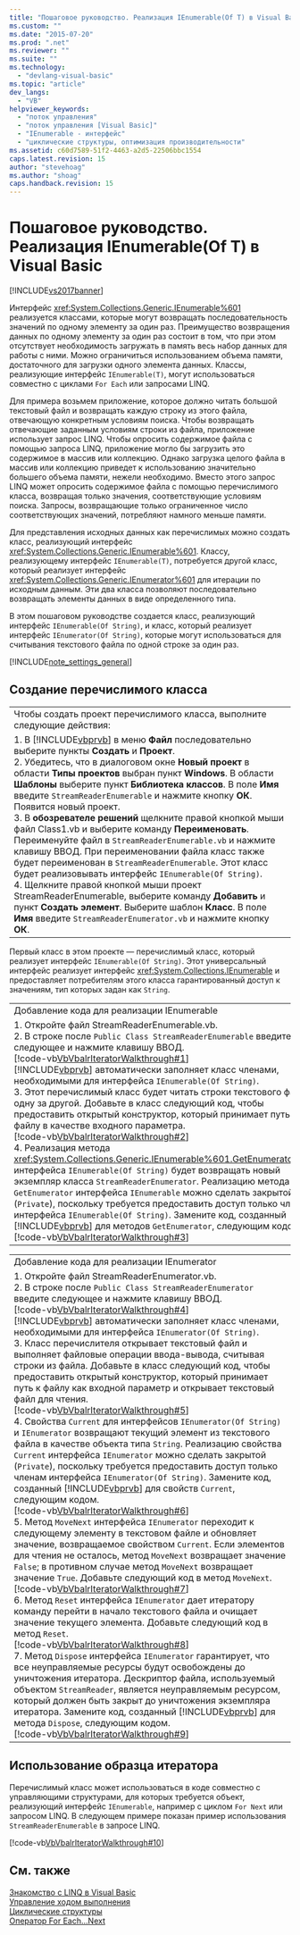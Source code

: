 ```yaml
---
title: "Пошаговое руководство. Реализация IEnumerable(Of T) в Visual Basic | Microsoft Docs"
ms.custom: ""
ms.date: "2015-07-20"
ms.prod: ".net"
ms.reviewer: ""
ms.suite: ""
ms.technology: 
  - "devlang-visual-basic"
ms.topic: "article"
dev_langs: 
  - "VB"
helpviewer_keywords: 
  - "поток управления"
  - "поток управления [Visual Basic]"
  - "IEnumerable - интерфейс"
  - "циклические структуры, оптимизация производительности"
ms.assetid: c60d7589-51f2-4463-a2d5-22506bbc1554
caps.latest.revision: 15
author: "stevehoag"
ms.author: "shoag"
caps.handback.revision: 15
---
```

# Пошаговое руководство. Реализация IEnumerable(Of T) в Visual Basic
[!INCLUDE[vs2017banner](../../../../visual-basic/includes/vs2017banner.md)]

Интерфейс <xref:System.Collections.Generic.IEnumerable%601> реализуется классами, которые могут возвращать последовательность значений по одному элементу за один раз.  Преимущество возвращения данных по одному элементу за один раз состоит в том, что при этом отсутствует необходимость загружать в память весь набор данных для работы с ними.  Можно ограничиться использованием объема памяти, достаточного для загрузки одного элемента данных.  Классы, реализующие интерфейс `IEnumerable(T)`, могут использоваться совместно с циклами `For Each` или запросами LINQ.  
  
 Для примера возьмем приложение, которое должно читать большой текстовый файл и возвращать каждую строку из этого файла, отвечающую конкретным условиям поиска.  Чтобы возвращать отвечающие заданным условиям строки из файла, приложение использует запрос LINQ.  Чтобы опросить содержимое файла с помощью запроса LINQ, приложение могло бы загрузить это содержимое в массив или коллекцию.  Однако загрузка целого файла в массив или коллекцию приведет к использованию значительно большего объема памяти, нежели необходимо.  Вместо этого запрос LINQ может опросить содержимое файла с помощью перечислимого класса, возвращая только значения, соответствующие условиям поиска.  Запросы, возвращающие только ограниченное число соответствующих значений, потребляют намного меньше памяти.  
  
 Для представления исходных данных как перечислимых можно создать класс, реализующий интерфейс <xref:System.Collections.Generic.IEnumerable%601>.  Классу, реализующему интерфейс `IEnumerable(T)`, потребуется другой класс, который реализует интерфейс <xref:System.Collections.Generic.IEnumerator%601> для итерации по исходным данным.  Эти два класса позволяют последовательно возвращать элементы данных в виде определенного типа.  
  
 В этом пошаговом руководстве создается класс, реализующий интерфейс `IEnumerable(Of String)`, и класс, который реализует интерфейс `IEnumerator(Of String)`, которые могут использоваться для считывания текстового файла по одной строке за один раз.  
  
 [!INCLUDE[note_settings_general](../../../../csharp/language-reference/compiler-messages/includes/note-settings-general-md.md)]  
  
## Создание перечислимого класса  
  
||  
|-|  
|Чтобы создать проект перечислимого класса, выполните следующие действия:|  
|1.  В [!INCLUDE[vbprvb](../../../../csharp/programming-guide/concepts/linq/includes/vbprvb-md.md)] в меню **Файл** последовательно выберите пункты **Создать** и **Проект**.<br />2.  Убедитесь, что в диалоговом окне **Новый проект** в области **Типы проектов** выбран пункт **Windows**.  В области **Шаблоны** выберите пункт **Библиотека классов**.  В поле **Имя** введите `StreamReaderEnumerable` и нажмите кнопку **ОК**.  Появится новый проект.<br />3.  В **обозревателе решений** щелкните правой кнопкой мыши файл Class1.vb и выберите команду **Переименовать**.  Переименуйте файл в `StreamReaderEnumerable.vb` и нажмите клавишу ВВОД.  При переименовании файла класс также будет переименован в `StreamReaderEnumerable`.  Этот класс будет реализовывать интерфейс `IEnumerable(Of String)`.<br />4.  Щелкните правой кнопкой мыши проект StreamReaderEnumerable, выберите команду **Добавить** и пункт **Создать элемент**.  Выберите шаблон **Класс**.  В поле **Имя** введите `StreamReaderEnumerator.vb` и нажмите кнопку **ОК**.|  
  
 Первый класс в этом проекте — перечислимый класс, который реализует интерфейс `IEnumerable(Of String)`.  Этот универсальный интерфейс реализует интерфейс <xref:System.Collections.IEnumerable> и предоставляет потребителям этого класса гарантированный доступ к значениям, тип которых задан как `String`.  
  
||  
|-|  
|Добавление кода для реализации IEnumerable|  
|1.  Откройте файл StreamReaderEnumerable.vb.<br />2.  В строке после `Public Class StreamReaderEnumerable` введите следующее и нажмите клавишу ВВОД.<br />     [!code-vb[VbVbalrIteratorWalkthrough#1](../../../../visual-basic/programming-guide/language-features/control-flow/codesnippet/visualbasic/VbVbalrIteratorWalkthrough/StreamReaderIterator.vb#1)]<br />     [!INCLUDE[vbprvb](../../../../csharp/programming-guide/concepts/linq/includes/vbprvb-md.md)] автоматически заполняет класс членами, необходимыми для интерфейса `IEnumerable(Of String)`.<br />3.  Этот перечислимый класс будет читать строки текстового файла одну за другой.  Добавьте в класс следующий код, чтобы предоставить открытый конструктор, который принимает путь к файлу в качестве входного параметра.<br />     [!code-vb[VbVbalrIteratorWalkthrough#2](../../../../visual-basic/programming-guide/language-features/control-flow/codesnippet/visualbasic/VbVbalrIteratorWalkthrough/StreamReaderIterator.vb#2)]<br />4.  Реализация метода <xref:System.Collections.Generic.IEnumerable%601.GetEnumerator%2A> интерфейса `IEnumerable(Of String)` будет возвращать новый экземпляр класса `StreamReaderEnumerator`.  Реализацию метода `GetEnumerator` интерфейса `IEnumerable` можно сделать закрытой \(`Private`\), поскольку требуется предоставить доступ только членам интерфейса `IEnumerable(Of String)`.  Замените код, созданный [!INCLUDE[vbprvb](../../../../csharp/programming-guide/concepts/linq/includes/vbprvb-md.md)] для методов `GetEnumerator`, следующим кодом.<br />     [!code-vb[VbVbalrIteratorWalkthrough#3](../../../../visual-basic/programming-guide/language-features/control-flow/codesnippet/visualbasic/VbVbalrIteratorWalkthrough/StreamReaderIterator.vb#3)]|  
  
||  
|-|  
|Добавление кода для реализации IEnumerator|  
|1.  Откройте файл StreamReaderEnumerator.vb.<br />2.  В строке после `Public Class StreamReaderEnumerator` введите следующее и нажмите клавишу ВВОД.<br />     [!code-vb[VbVbalrIteratorWalkthrough#4](../../../../visual-basic/programming-guide/language-features/control-flow/codesnippet/visualbasic/VbVbalrIteratorWalkthrough/StreamReaderIterator.vb#4)]<br />     [!INCLUDE[vbprvb](../../../../csharp/programming-guide/concepts/linq/includes/vbprvb-md.md)] автоматически заполняет класс членами, необходимыми для интерфейса `IEnumerator(Of String)`.<br />3.  Класс перечислителя открывает текстовый файл и выполняет файловые операции ввода\-вывода, считывая строки из файла.  Добавьте в класс следующий код, чтобы предоставить открытый конструктор, который принимает путь к файлу как входной параметр и открывает текстовый файл для чтения.<br />     [!code-vb[VbVbalrIteratorWalkthrough#5](../../../../visual-basic/programming-guide/language-features/control-flow/codesnippet/visualbasic/VbVbalrIteratorWalkthrough/StreamReaderIterator.vb#5)]<br />4.  Свойства `Current` для интерфейсов `IEnumerator(Of String)` и `IEnumerator` возвращают текущий элемент из текстового файла в качестве объекта типа `String`.  Реализацию свойства `Current` интерфейса `IEnumerator` можно сделать закрытой \(`Private`\), поскольку требуется предоставить доступ только членам интерфейса `IEnumerator(Of String)`.  Замените код, созданный [!INCLUDE[vbprvb](../../../../csharp/programming-guide/concepts/linq/includes/vbprvb-md.md)] для свойств `Current`, следующим кодом.<br />     [!code-vb[VbVbalrIteratorWalkthrough#6](../../../../visual-basic/programming-guide/language-features/control-flow/codesnippet/visualbasic/VbVbalrIteratorWalkthrough/StreamReaderIterator.vb#6)]<br />5.  Метод `MoveNext` интерфейса `IEnumerator` переходит к следующему элементу в текстовом файле и обновляет значение, возвращаемое свойством `Current`.  Если элементов для чтения не осталось, метод `MoveNext` возвращает значение `False`; в противном случае метод `MoveNext` возвращает значение `True`.  Добавьте следующий код в метод `MoveNext`.<br />     [!code-vb[VbVbalrIteratorWalkthrough#7](../../../../visual-basic/programming-guide/language-features/control-flow/codesnippet/visualbasic/VbVbalrIteratorWalkthrough/StreamReaderIterator.vb#7)]<br />6.  Метод `Reset` интерфейса `IEnumerator` дает итератору команду перейти в начало текстового файла и очищает значение текущего элемента.  Добавьте следующий код в метод `Reset`.<br />     [!code-vb[VbVbalrIteratorWalkthrough#8](../../../../visual-basic/programming-guide/language-features/control-flow/codesnippet/visualbasic/VbVbalrIteratorWalkthrough/StreamReaderIterator.vb#8)]<br />7.  Метод `Dispose` интерфейса `IEnumerator` гарантирует, что все неуправляемые ресурсы будут освобождены до уничтожения итератора.  Дескриптор файла, используемый объектом `StreamReader`, является неуправляемым ресурсом, который должен быть закрыт до уничтожения экземпляра итератора.  Замените код, созданный [!INCLUDE[vbprvb](../../../../csharp/programming-guide/concepts/linq/includes/vbprvb-md.md)] для метода `Dispose`, следующим кодом.<br />     [!code-vb[VbVbalrIteratorWalkthrough#9](../../../../visual-basic/programming-guide/language-features/control-flow/codesnippet/visualbasic/VbVbalrIteratorWalkthrough/StreamReaderIterator.vb#9)]|  
  
## Использование образца итератора  
 Перечислимый класс может использоваться в коде совместно с управляющими структурами, для которых требуется объект, реализующий интерфейс `IEnumerable`, например с циклом `For Next` или запросом LINQ.  В следующем примере показан пример использования `StreamReaderEnumerable` в запросе LINQ.  
  
 [!code-vb[VbVbalrIteratorWalkthrough#10](../../../../visual-basic/programming-guide/language-features/control-flow/codesnippet/visualbasic/VbVbalrIteratorWalkthrough/Module1.vb#10)]  
  
## См. также  
 [Знакомство с LINQ в Visual Basic](../../../../visual-basic/programming-guide/language-features/linq/introduction-to-linq.md)   
 [Управление ходом выполнения](../../../../visual-basic/programming-guide/language-features/control-flow/index.md)   
 [Циклические структуры](../../../../visual-basic/programming-guide/language-features/control-flow/loop-structures.md)   
 [Оператор For Each...Next](../../../../visual-basic/language-reference/statements/for-each-next-statement.md)